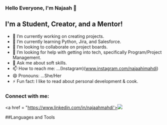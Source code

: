### Hello Everyone, I'm Najaah 👋

## I'm a Student, Creator, and a Mentor!

- 🔭 I’m currently working on creating projects.
- 🌱 I’m currently learning Python, Jira, and Salesforce.
- 👯 I’m looking to collaborate on project boards.
- 🤔 I’m looking for help with getting into tech, specifically Program/Project Management.
- 💬 Ask me about soft skills.
- 📫 How to reach me: ...(Instagram)(www.instagram.com/najaahimahdi)
- 😄 Pronouns: ...She/Her
- ⚡ Fun fact: I like to read about personal development & cook. 

### Connect with me:
<p align="left">
  
  <a href = "https://www.linkedin.com/in/najaahmahdi'><img src="https://img.icons8.com/external-justicon-flat-justicon/64/000000/external-linkedin-social-media-justicon-flat-justicon.png"/></a>

##Languages and Tools
